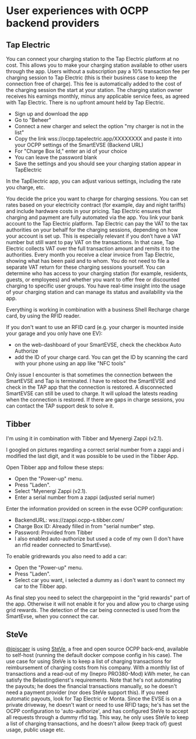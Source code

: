 # User experiences with OCPP backend providers

## Tap Electric

You can connect your charging station to the Tap Electric platform at no cost. This allows you to make your charging station available to other users through the app. Users without a subscription pay a 10% transaction fee per charging session to Tap Electric (this is their business case to keep the connection free of charge). This fee is automatically added to the cost of the charging session the start at your station. The charging station owner receives his earnings monthly, minus any applicable service fees, as agreed with Tap Electric. There is no upfront amount held by Tap Electric.

- Sign up and download the app
- Go to "Beheer"
- Connect a new charger and select the option "my charger is not in the list"
- Copy the link wss://ocpp.tapelectric.app/XXXXXXXX and paste it into your OCPP settings of the SmartEVSE (Backend URL)
- For "Charge Box Id," enter an id of your choice
- You can leave the password blank
- Save the settings and you should see your charging station appear in TapElectric


In the TapElectric app, you can adjust various settings, including the rate you charge, etc.

You decide the price you want to charge for charging sessions. You can set rates based on your electricity contract (for example, day and night tariffs) and include hardware costs in your pricing. Tap Electric ensures that charging and payment are fully automated via the app. You link your bank account to the Tap Electric platform.
Tap Electric can pay the VAT to the tax authorities on your behalf for the charging sessions, depending on how your account is set up. This is especially relevant if you don’t have a VAT number but still want to pay VAT on the transactions. In that case, Tap Electric collects VAT over the full transaction amount and remits it to the authorities. Every month you receive a clear invoice from Tap Electric, showing what has been paid and to whom. You do not need to file a separate VAT return for these charging sessions yourself.
You can determine who has access to your charging station (for example, residents, guests, or employees) and whether you want to offer free or discounted charging to specific user groups. You have real-time insight into the usage of your charging station and can manage its status and availability via the app.

Everything is working in combination with a business Shell Recharge charge card, by using the RFID reader.

If you don't want to use an RFID card (e.g. your charger is mounted inside your garage and you only have one EV):
- on the web-dashboard of your SmartEVSE, check the checkbox Auto Authorize
- add the ID of your charge card. You can get the ID by scanning the card with your phone using an app like "NFC tools"


Only issue I encounter is that sometimes the connection between the SmartEVSE and Tap is terminated. I have to reboot the SmartEVSE and check in the TAP app that the connection is restored. A disconnected SmartEVSE can still be used to charge. It will upload the latests reading when the connection is restored. If there are gaps in charge sessions, you can contact the TAP support desk to solve it.



## Tibber

I'm using it in combination with Tibber and Myenergi Zappi (v2.1).

I googled on pictures regarding a correct serial number from a zappi and i modified the last digit, and it was possible to be used in the Tibber App.

Open Tibber app and follow these steps:
- Open the "Power-up" menu.
- Press "Laden".
- Select "Myenergi Zappi (v2.1).
- Enter a serial number from a zappi (adjusted serial numer)

Enter the information provided on screen in the evse OCPP configuration:
- BackendURL: wss://zappi.ocpp-s.tibber.com/
- Charge Box ID: Already filled in from "serial number" step.
- Password: Provided from Tibber
- I also enabled auto-authorize but used a code of my own (I don't have an rfid reader connected to SmartEvse).

To enable gridrewards you also need to add a car:
- Open the "Power-up" menu.
- Press "Laden".
- Select car you want, i selected a dummy as i don't want to connect my car to the Tibber app.

As final step you need to select the chargepoint in the "grid rewards" part of the app. Otherwise it will not enable it for you and allow you to charge using grid rewards. The detection of the car being connected is used from the SmartEvse, when you connect the car.

## SteVe
[@jpiscaer](https://github.com/jpiscaer) is using [SteVe](https://github.com/steve-community/steve), a free and open source OCPP back-end, available to self-host (running the default docker compose config in his case). The use case for using SteVe is to keep a list of charging transactions for reimbursement of charging costs from his company.
With a monthly list of transactions and a read-out of my (Inepro PRO380-Mod) kWh meter, he can satisfy the Belastingdienst's requirements. Note that he's not automating the payouts; he does the financial transactions manually, so he doesn't need a payment provider (nor does SteVe support this). If you need automatic payouts, look for Tap Electric or Monta. Since the EVSE is on a private driveway, he doesn't want or need to use RFID tags; he's has set the OCPP configuration to 'auto-authorize', and has configured SteVe to accept all requests through a dummy rfid tag. This way, he only uses SteVe to keep a list of charging transactions, and he doesn't allow (keep track of) guest usage, public usage etc.
